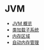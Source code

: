# JVM
<!-- 目录 -->

- [JVM 概览](https://github.com/lazecoding/Note/blob/main/note/articles/jvm/概览.md)
- [类加载子系统](https://github.com/lazecoding/Note/blob/main/note/articles/jvm/类加载子系统.md)
- [内存区域](https://github.com/lazecoding/Note/blob/main/note/articles/jvm/内存区域.md)
- [自动内存管理](https://github.com/lazecoding/Note/blob/main/note/articles/jvm/自动内存管理.md)

<!-- 
- [执行引擎](https://github.com/lazecoding/Note/blob/main/note/articles/jvm/执行引擎.md)
- [Java内存模型](https://github.com/lazecoding/Note/blob/main/note/articles/jvm/内存模型.md)
-->

<!--
## 扩展
- [内存溢出和内存泄漏](https://github.com/lazecoding/Note/blob/main/note/articles/jvm/溢出泄漏.md)
-->


